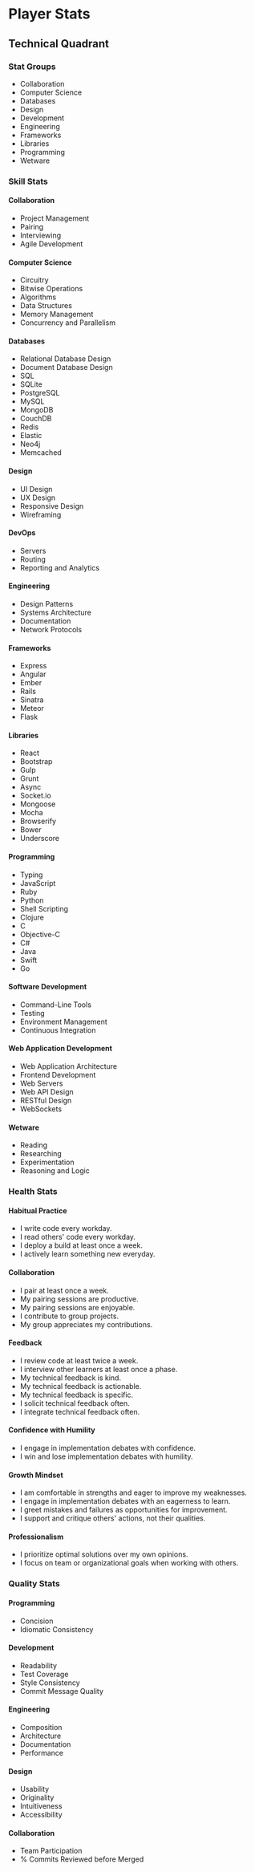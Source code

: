 # Player Stats

## Technical Quadrant

### Stat Groups

- Collaboration
- Computer Science
- Databases
- Design
- Development
- Engineering
- Frameworks
- Libraries
- Programming
- Wetware

### Skill Stats

#### Collaboration
- Project Management
- Pairing
- Interviewing
- Agile Development

#### Computer Science
- Circuitry
- Bitwise Operations
- Algorithms
- Data Structures
- Memory Management
- Concurrency and Parallelism

#### Databases
- Relational Database Design
- Document Database Design
- SQL
- SQLite
- PostgreSQL
- MySQL
- MongoDB
- CouchDB
- Redis
- Elastic
- Neo4j
- Memcached

#### Design
- UI Design
- UX Design
- Responsive Design
- Wireframing

#### DevOps
- Servers
- Routing
- Reporting and Analytics

#### Engineering
- Design Patterns
- Systems Architecture
- Documentation
- Network Protocols

#### Frameworks
- Express
- Angular
- Ember
- Rails
- Sinatra
- Meteor
- Flask

#### Libraries
- React
- Bootstrap
- Gulp
- Grunt
- Async
- Socket.io
- Mongoose
- Mocha
- Browserify
- Bower
- Underscore

#### Programming
- Typing
- JavaScript
- Ruby
- Python
- Shell Scripting
- Clojure
- C
- Objective-C
- C#
- Java
- Swift
- Go

#### Software Development
- Command-Line Tools
- Testing
- Environment Management
- Continuous Integration

#### Web Application Development
- Web Application Architecture
- Frontend Development
- Web Servers
- Web API Design
- RESTful Design
- WebSockets

#### Wetware
- Reading
- Researching
- Experimentation
- Reasoning and Logic

### Health Stats

#### Habitual Practice
- I write code every workday.
- I read others' code every workday.
- I deploy a build at least once a week.
- I actively learn something new everyday.

#### Collaboration
- I pair at least once a week.
- My pairing sessions are productive.
- My pairing sessions are enjoyable.
- I contribute to group projects.
- My group appreciates my contributions.

#### Feedback
- I review code at least twice a week.
- I interview other learners at least once a phase.
- My technical feedback is kind.
- My technical feedback is actionable.
- My technical feedback is specific.
- I solicit technical feedback often.
- I integrate technical feedback often.

#### Confidence with Humility
- I engage in implementation debates with confidence.
- I win and lose implementation debates with humility.

#### Growth Mindset
- I am comfortable in strengths and eager to improve my weaknesses.
- I engage in implementation debates with an eagerness to learn.
- I greet mistakes and failures as opportunities for improvement.
- I support and critique others' actions, not their qualities.

#### Professionalism
- I prioritize optimal solutions over my own opinions.
- I focus on team or organizational goals when working with others.

### Quality Stats

#### Programming
- Concision
- Idiomatic Consistency

#### Development
- Readability
- Test Coverage
- Style Consistency
- Commit Message Quality

#### Engineering
- Composition
- Architecture
- Documentation
- Performance

#### Design
- Usability
- Originality
- Intuitiveness
- Accessibility

#### Collaboration
- Team Participation
- % Commits Reviewed before Merged
